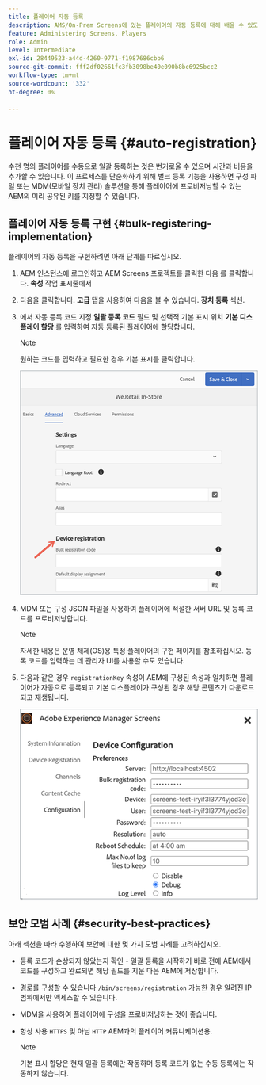 ```yaml
---
title: 플레이어 자동 등록
description: AMS/On-Prem Screens에 있는 플레이어의 자동 등록에 대해 배울 수 있도록 이 페이지를 따르십시오.
feature: Administering Screens, Players
role: Admin
level: Intermediate
exl-id: 28449523-a44d-4260-9771-f1987686cbb6
source-git-commit: fff2df02661fc3fb3098be40e090b8bc6925bcc2
workflow-type: tm+mt
source-wordcount: '332'
ht-degree: 0%

---
```


# 플레이어 자동 등록 {#auto-registration}

수천 명의 플레이어를 수동으로 일괄 등록하는 것은 번거로울 수 있으며 시간과 비용을 추가할 수 있습니다. 이 프로세스를 단순화하기 위해 벌크 등록 기능을 사용하면 구성 파일 또는 MDM(모바일 장치 관리) 솔루션을 통해 플레이어에 프로비저닝할 수 있는 AEM의 미리 공유된 키를 지정할 수 있습니다.

## 플레이어 자동 등록 구현 {#bulk-registering-implementation}

플레이어의 자동 등록을 구현하려면 아래 단계를 따르십시오.

1. AEM 인스턴스에 로그인하고 AEM Screens 프로젝트를 클릭한 다음 를 클릭합니다. **속성** 작업 표시줄에서
1. 다음을 클릭합니다. **고급** 탭을 사용하여 다음을 볼 수 있습니다. **장치 등록** 섹션.

1. 에서 자동 등록 코드 지정 **일괄 등록 코드** 필드 및 선택적 기본 표시 위치 **기본 디스플레이 할당** 를 입력하여 자동 등록된 플레이어에 할당합니다.

   >[!NOTE]
   >원하는 코드를 입력하고 필요한 경우 기본 표시를 클릭합니다.

   ![이미지](/help/user-guide/assets/auto-registration/auto-register1.png)
1. MDM 또는 구성 JSON 파일을 사용하여 플레이어에 적절한 서버 URL 및 등록 코드를 프로비저닝합니다.

   >[!NOTE]
   >자세한 내용은 운영 체제(OS)용 특정 플레이어의 구현 페이지를 참조하십시오. 등록 코드를 입력하는 데 관리자 UI를 사용할 수도 있습니다.

1. 다음과 같은 경우 `registrationKey` 속성이 AEM에 구성된 속성과 일치하면 플레이어가 자동으로 등록되고 기본 디스플레이가 구성된 경우 해당 콘텐츠가 다운로드되고 재생됩니다.

   ![이미지](/help/user-guide/assets/auto-registration/auto-register2.png)

## 보안 모범 사례 {#security-best-practices}

아래 섹션을 따라 수행하여 보안에 대한 몇 가지 모범 사례를 고려하십시오.

* 등록 코드가 손상되지 않았는지 확인 - 일괄 등록을 시작하기 바로 전에 AEM에서 코드를 구성하고 완료되면 해당 필드를 지운 다음 AEM에 저장합니다.

* 경로를 구성할 수 있습니다 `/bin/screens/registration` 가능한 경우 알려진 IP 범위에서만 액세스할 수 있습니다.

* MDM을 사용하여 플레이어에 구성을 프로비저닝하는 것이 좋습니다.

* 항상 사용 `HTTPS` 및 아님 `HTTP` AEM과의 플레이어 커뮤니케이션용.

  >[!NOTE]
  >기본 표시 할당은 현재 일괄 등록에만 작동하며 등록 코드가 없는 수동 등록에는 작동하지 않습니다.
